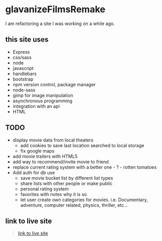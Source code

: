 # glavanizeFilmsRemake
I am refactoring a site I was working on a while ago.

## this site uses
  * Express
  * css/sass
  * node
  * javascript
  * handlebars
  * bootstrap
  * npm version control, package manager
  * node-sass
  * gimp for image manipulation
  * asynchronous programming
  * integration with an api
  * HTML

## TODO
  * display movie data from local theaters
    * add cookies to save last location searched to local storage
    * fix google maps
  * add movie trailers with HTML5
  * add way to recommend/invite movie to friend
  * replace current rating system with a better one - ? - rotten tomatoes
  * Add auth for db use
    * save movie bucket list by different list types
    * share lists with other people or make public
    * personal rating system
    * favorites with notes why it is so
    * let user create own categories for movies. i.e. Documentary, adventure, computer related, physics, thriller, etc...

## link to live site

> [link to live site](https://movie-guide.herokuapp.com/)
